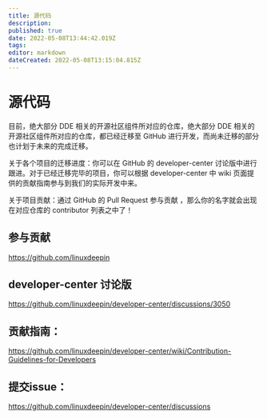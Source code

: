 ```yaml
---
title: 源代码
description: 
published: true
date: 2022-05-08T13:44:42.019Z
tags: 
editor: markdown
dateCreated: 2022-05-08T13:15:04.815Z
---
```


# 源代码

目前，绝大部分 DDE 相关的开源社区组件所对应的仓库，绝大部分 DDE 相关的开源社区组件所对应的仓库，都已经迁移至 GitHub 进行开发，而尚未迁移的部分也计划于未来的完成迁移。

关于各个项目的迁移进度：你可以在 GitHub 的 developer-center 讨论版中进行跟进。对于已经迁移完毕的项目，你可以根据 developer-center 中 wiki 页面提供的贡献指南参与到我们的实际开发中来。

关于项目贡献：通过 GitHub 的 Pull Request 参与贡献 ，那么你的名字就会出现在对应仓库的 contributor 列表之中了！


## 参与贡献 
https://github.com/linuxdeepin

## developer-center 讨论版
https://github.com/linuxdeepin/developer-center/discussions/3050

## 贡献指南：
https://github.com/linuxdeepin/developer-center/wiki/Contribution-Guidelines-for-Developers

## 提交issue：
https://github.com/linuxdeepin/developer-center/discussions

